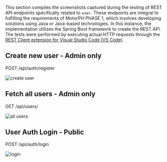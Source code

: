 This section compiles the screenshots captured during the testing of REST API endpoints specifically related to `user`. These endpoints are integral to fulfilling the requirements of MotorPH PHASE 1, which involves developing solutions using Java or Java-based technologies. In this instance, the implementation utilizes the Spring Boot framework to create the REST API. The tests were performed by executing actual HTTP requests through the [REST Client extension for Visual Studio Code (VS Code)](https://marketplace.visualstudio.com/items?itemName=humao.rest-client).

## Create new user - Admin only

POST /api/auth/register

![create user](https://drive.google.com/uc?id=1zBKv_EKZeoiN9kbiFEUXPBIL02uNxdeR)


## Fetch all users - Admin only

GET /api/users/

![all users](https://drive.google.com/uc?id=1X4jlDhpwjC7TYILm-K_8yZwPioKOk1Wd)

## User Auth Login - Public

POST /api/auth/login

![login](https://drive.google.com/uc?id=1yGmblHWAA59NYvlz6Kxfk6u-phq88783)